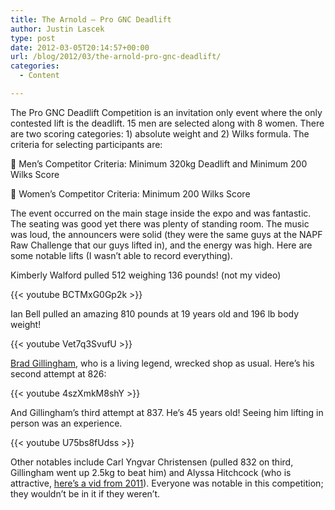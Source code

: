 ```yaml
---
title: The Arnold – Pro GNC Deadlift
author: Justin Lascek
type: post
date: 2012-03-05T20:14:57+00:00
url: /blog/2012/03/the-arnold-pro-gnc-deadlift/
categories:
  - Content

---
```

The Pro GNC Deadlift Competition is an invitation only event where the only contested lift is the deadlift. 15 men are selected along with 8 women. There are two scoring categories: 1) absolute weight and 2) Wilks formula. The criteria for selecting participants are:
  


 Men&#8217;s Competitor Criteria: Minimum 320kg Deadlift and Minimum 200 Wilks Score
  
 Women&#8217;s Competitor Criteria: Minimum 200 Wilks Score
  

  
The event occurred on the main stage inside the expo and was fantastic. The seating was good yet there was plenty of standing room. The music was loud, the announcers were solid (they were the same guys at the NAPF Raw Challenge that our guys lifted in), and the energy was high. Here are some notable lifts (I wasn&#8217;t able to record everything).
  

  
Kimberly Walford pulled 512 weighing 136 pounds! (not my video)
  
{{< youtube BCTMxG0Gp2k >}}
  

  
Ian Bell pulled an amazing 810 pounds at 19 years old and 196 lb body weight!
  
{{< youtube Vet7q3SvufU >}}
  

  
<a href="http://en.wikipedia.org/wiki/Brad_Gillingham" target="_blank">Brad Gillingham</a>, who is a living legend, wrecked shop as usual. Here&#8217;s his second attempt at 826:
  
{{< youtube 4szXmkM8shY >}}
  

  
And Gillingham&#8217;s third attempt at 837. He&#8217;s 45 years old! Seeing him lifting in person was an experience.
  
{{< youtube U75bs8fUdss >}}
  

  
Other notables include Carl Yngvar Christensen (pulled 832 on third, Gillingham went up 2.5kg to beat him) and Alyssa Hitchcock (who is attractive, <a href="http://youtu.be/n7na2OVtGEs" target="_blank">here&#8217;s a vid from 2011</a>). Everyone was notable in this competition; they wouldn&#8217;t be in it if they weren&#8217;t.
